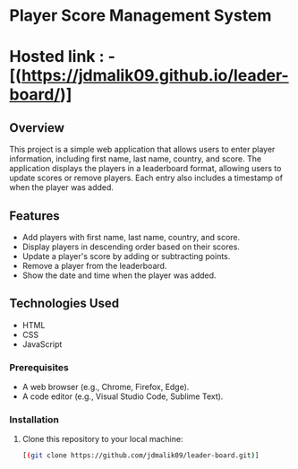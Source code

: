 # Player Score Management System
# Hosted link : - [(https://jdmalik09.github.io/leader-board/)]
## Overview
This project is a simple web application that allows users to enter player information, including first name, last name, country, and score. The application displays the players in a leaderboard format, allowing users to update scores or remove players. Each entry also includes a timestamp of when the player was added.

## Features
- Add players with first name, last name, country, and score.
- Display players in descending order based on their scores.
- Update a player's score by adding or subtracting points.
- Remove a player from the leaderboard.
- Show the date and time when the player was added.

## Technologies Used
- HTML
- CSS
- JavaScript

### Prerequisites
- A web browser (e.g., Chrome, Firefox, Edge).
- A code editor (e.g., Visual Studio Code, Sublime Text).

### Installation
1. Clone this repository to your local machine:
   ```bash
   [(git clone https://github.com/jdmalik09/leader-board.git)]
